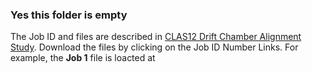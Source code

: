### Yes this folder is empty
The Job ID and files are described in [CLAS12 Drift Chamber Alignment Study](https://clasweb.jlab.org/wiki/index.php/CLAS12_Drift_Chamber_Alignment_Study). Download the files by clicking on the Job ID Number Links. For example, the __Job 1__ file is loacted at 
``` /w/hallb-scifs17exp/clas12/bclary/CLAS12/validation/validationBrandon/outfiles/5c.6.4/root_out/out_clas_002391.0.9_job1.root
```


